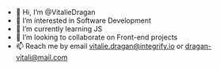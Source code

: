 - 👋 Hi, I’m @VitalieDragan
- 👀 I’m interested in Software Development
- 🌱 I’m currently learning JS
- 💞️ I’m looking to collaborate on Front-end projects
- 📫 Reach me by email vitalie.dragan@integrify.io or dragan-vitali@mail.com

<!---
VitalieDragan/VitalieDragan is a ✨ special ✨ repository because its `README.md` (this file) appears on your GitHub profile.
You can click the Preview link to take a look at your changes.
--->
